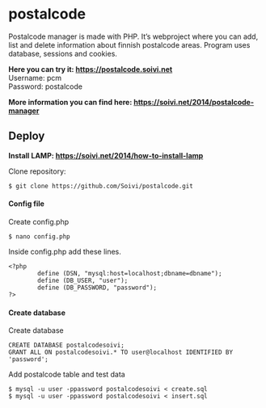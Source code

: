 # postalcode

Postalcode manager is made with PHP. It’s webproject where you can add, list and delete information about finnish postalcode areas. Program uses database, sessions and cookies.

**Here you can try it: https://postalcode.soivi.net**
<br>Username: pcm
<br>Password: postalcode

**More information you can find here: https://soivi.net/2014/postalcode-manager**

## Deploy

**Install LAMP: https://soivi.net/2014/how-to-install-lamp**

Clone repository:

	$ git clone https://github.com/Soivi/postalcode.git

#### Config file
Create config.php

	$ nano config.php

Inside config.php add these lines.

	<?php
        	define (DSN, "mysql:host=localhost;dbname=dbname");
        	define (DB_USER, "user");
        	define (DB_PASSWORD, "password");
	?>

#### Create database

Create database

	CREATE DATABASE postalcodesoivi;
	GRANT ALL ON postalcodesoivi.* TO user@localhost IDENTIFIED BY 'password';

Add postalcode table and test data

	$ mysql -u user -ppassword postalcodesoivi < create.sql
	$ mysql -u user -ppassword postalcodesoivi < insert.sql
